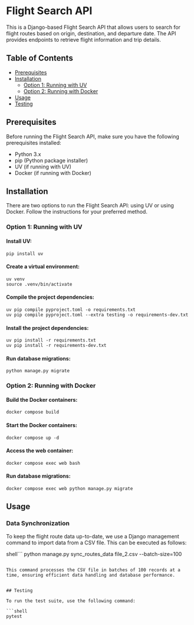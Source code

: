 # Flight Search API

This is a Django-based Flight Search API that allows users to search for flight routes based on origin, destination, and departure date. The API provides endpoints to retrieve flight information and trip details.

## Table of Contents

- [Prerequisites](#prerequisites)
- [Installation](#installation)
  - [Option 1: Running with UV](#option-1-running-with-uv)
  - [Option 2: Running with Docker](#option-2-running-with-docker)
- [Usage](#usage)
- [Testing](#testing)

## Prerequisites

Before running the Flight Search API, make sure you have the following prerequisites installed:

- Python 3.x
- pip (Python package installer)
- UV (if running with UV)
- Docker (if running with Docker)

## Installation

There are two options to run the Flight Search API: using UV or using Docker. Follow the instructions for your preferred method.

### Option 1: Running with UV

#### Install UV:

```shell
pip install uv
```

#### Create a virtual environment:

```shell
uv venv
source .venv/bin/activate
```

#### Compile the project dependencies:

```shell
uv pip compile pyproject.toml -o requirements.txt
uv pip compile pyproject.toml --extra testing -o requirements-dev.txt
```

#### Install the project dependencies:

```shell
uv pip install -r requirements.txt
uv pip install -r requirements-dev.txt
```

#### Run database migrations:

```shell
python manage.py migrate
```

### Option 2: Running with Docker

#### Build the Docker containers:

```shell
docker compose build
```

#### Start the Docker containers:

```shell
docker compose up -d
```

#### Access the web container:

```shell
docker compose exec web bash
```

#### Run database migrations:

```shell
docker compose exec web python manage.py migrate
```

## Usage
### Data Synchronization

To keep the flight route data up-to-date, we use a Django management command to import data from a CSV file. This can be executed as follows:

shell```
python manage.py sync_routes_data file_2.csv --batch-size=100
```

This command processes the CSV file in batches of 100 records at a time, ensuring efficient data handling and database performance.


## Testing

To run the test suite, use the following command:

```shell
pytest
```
